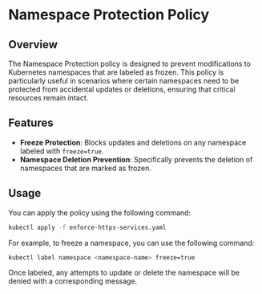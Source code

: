 # Namespace Protection Policy

## Overview
The Namespace Protection policy is designed to prevent modifications to Kubernetes namespaces that are labeled as frozen. This policy is particularly useful in scenarios where certain namespaces need to be protected from accidental updates or deletions, ensuring that critical resources remain intact.

## Features
- **Freeze Protection**: Blocks updates and deletions on any namespace labeled with `freeze=true`.
- **Namespace Deletion Prevention**: Specifically prevents the deletion of namespaces that are marked as frozen.


## Usage
You can apply the policy using the following command:
```bash
kubectl apply -f enforce-https-services.yaml
```

For example, to freeze a namespace, you can use the following command:
```bash
kubectl label namespace <namespace-name> freeze=true
```

Once labeled, any attempts to update or delete the namespace will be denied with a corresponding message.
